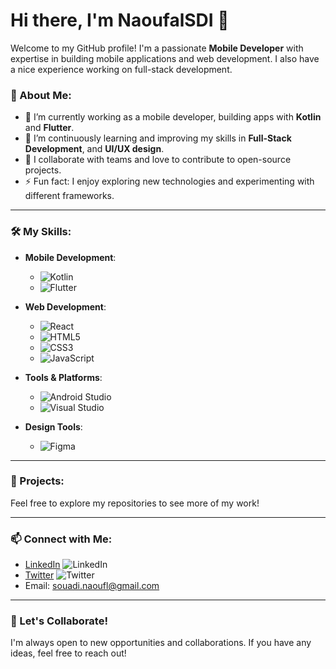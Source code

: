 # Hi there, I'm NaoufalSDI 👋

Welcome to my GitHub profile! I'm a passionate **Mobile Developer** with expertise in building mobile applications and web development. I also have a nice experience working on full-stack development.

### 🚀 About Me:
- 🔭 I’m currently working as a mobile developer, building apps with **Kotlin** and **Flutter**.
- 🌱 I’m continuously learning and improving my skills in **Full-Stack Development**, and **UI/UX design**.
- 👯 I collaborate with teams and love to contribute to open-source projects.
- ⚡ Fun fact: I enjoy exploring new technologies and experimenting with different frameworks.

---

### 🛠️ My Skills:

- **Mobile Development**: 
  - ![Kotlin](https://img.shields.io/badge/Kotlin-7F52FF?style=flat-square&logo=kotlin&logoColor=white)
  - ![Flutter](https://img.shields.io/badge/Flutter-02569B?style=flat-square&logo=flutter&logoColor=white)
  
- **Web Development**:
  - ![React](https://img.shields.io/badge/React-61DAFB?style=flat-square&logo=react&logoColor=black)
  - ![HTML5](https://img.shields.io/badge/HTML5-E34F26?style=flat-square&logo=html5&logoColor=white)
  - ![CSS3](https://img.shields.io/badge/CSS3-1572B6?style=flat-square&logo=css3&logoColor=white)
  - ![JavaScript](https://img.shields.io/badge/JavaScript-F7DF1E?style=flat-square&logo=javascript&logoColor=black)
  
- **Tools & Platforms**:
  - ![Android Studio](https://img.shields.io/badge/Android_Studio-3DDC84?style=flat-square&logo=android-studio&logoColor=white)
  - ![Visual Studio](https://img.shields.io/badge/Visual_Studio-5C2D91?style=flat-square&logo=visual-studio&logoColor=white)
  
- **Design Tools**:
  - ![Figma](https://img.shields.io/badge/Figma-F24E1E?style=flat-square&logo=figma&logoColor=white)
  
---

### 📂 Projects:

Feel free to explore my repositories to see more of my work!

---

### 📫 Connect with Me:

- [LinkedIn](https://www.linkedin.com/in/naoufal-sdi) ![LinkedIn](https://img.shields.io/badge/LinkedIn-0077B5?style=flat-square&logo=linkedin&logoColor=white)
- [Twitter](https://twitter.com/NaoufalSDI) ![Twitter](https://img.shields.io/badge/Twitter-1DA1F2?style=flat-square&logo=twitter&logoColor=white)
- Email: [souadi.naoufl@gmail.com](mailto:souadi.naoufl@gmail.com)

---

### 💬 Let's Collaborate!

I'm always open to new opportunities and collaborations. If you have any ideas, feel free to reach out!

